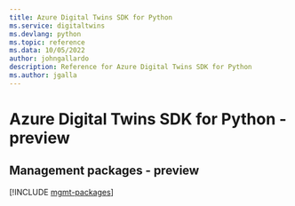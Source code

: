 ```yaml
---
title: Azure Digital Twins SDK for Python
ms.service: digitaltwins
ms.devlang: python
ms.topic: reference
ms.data: 10/05/2022
author: johngallardo
description: Reference for Azure Digital Twins SDK for Python
ms.author: jgalla
---
```

# Azure Digital Twins SDK for Python - preview

## Management packages - preview
[!INCLUDE [mgmt-packages](digital-twins-mgmt-index.md)]
